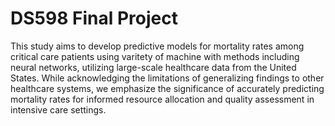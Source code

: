 # DS598 Final Project
This study aims to develop predictive models for mortality rates among critical care patients using varitety of machine with methods including neural networks, utilizing large-scale healthcare data from the United States. While acknowledging the limitations of generalizing findings to other healthcare systems, we emphasize the significance of accurately predicting mortality rates for informed resource allocation and quality assessment in intensive care settings.
